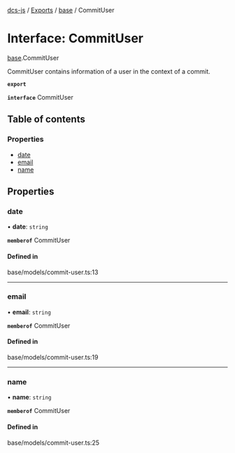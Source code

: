 [dcs-js](../README.md) / [Exports](../modules.md) / [base](../modules/base.md) / CommitUser

# Interface: CommitUser

[base](../modules/base.md).CommitUser

CommitUser contains information of a user in the context of a commit.

**`export`**

**`interface`** CommitUser

## Table of contents

### Properties

- [date](base.CommitUser.md#date)
- [email](base.CommitUser.md#email)
- [name](base.CommitUser.md#name)

## Properties

### <a id="date" name="date"></a> date

• **date**: `string`

**`memberof`** CommitUser

#### Defined in

base/models/commit-user.ts:13

___

### <a id="email" name="email"></a> email

• **email**: `string`

**`memberof`** CommitUser

#### Defined in

base/models/commit-user.ts:19

___

### <a id="name" name="name"></a> name

• **name**: `string`

**`memberof`** CommitUser

#### Defined in

base/models/commit-user.ts:25
